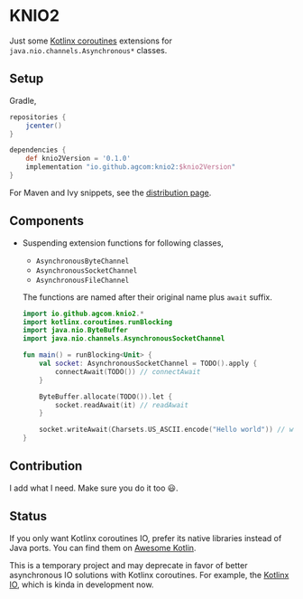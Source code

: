 # KNIO2
Just some [Kotlinx coroutines](https://kotlinlang.org/docs/reference/coroutines/coroutines-guide.html) extensions for `java.nio.channels.Asynchronous*` classes.

## Setup

Gradle,

```groovy
repositories {
    jcenter()
}

dependencies {
    def knio2Version = '0.1.0'
    implementation "io.github.agcom:knio2:$knio2Version"
}
```

For Maven and Ivy snippets, see the [distribution page](https://bintray.com/agcom/knio2/lib).

## Components

- Suspending extension functions for following classes,
  - `AsynchronousByteChannel`
  - `AsynchronousSocketChannel`
  - `AsynchronousFileChannel`

  The functions are named after their original name plus `await` suffix.

  ```kotlin
  import io.github.agcom.knio2.*
  import kotlinx.coroutines.runBlocking
  import java.nio.ByteBuffer
  import java.nio.channels.AsynchronousSocketChannel
  
  fun main() = runBlocking<Unit> {
      val socket: AsynchronousSocketChannel = TODO().apply {
          connectAwait(TODO()) // connectAwait
      }
  
      ByteBuffer.allocate(TODO()).let {
          socket.readAwait(it) // readAwait
      }
  
      socket.writeAwait(Charsets.US_ASCII.encode("Hello world")) // writeAwait
  }
  ```

## Contribution

I add what I need. Make sure you do it too :smiley:.

## Status

If you only want Kotlinx coroutines IO, prefer its native libraries instead of Java ports. You can find them on [Awesome Kotlin](https://kotlin.link/).

This is a temporary project and may deprecate in favor of better asynchronous IO solutions with Kotlinx coroutines. For example, the [Kotlinx IO](https://github.com/Kotlin/kotlinx-io), which is kinda in development now.
